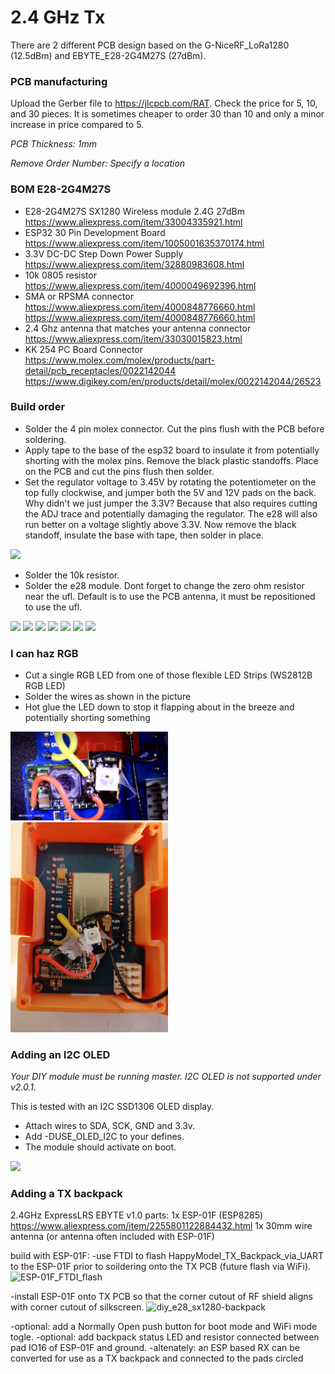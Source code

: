 # 2.4 GHz Tx

There are 2 different PCB design based on the G-NiceRF_LoRa1280 (12.5dBm) and EBYTE_E28-2G4M27S (27dBm).

### PCB manufacturing

Upload the Gerber file to https://jlcpcb.com/RAT.  Check the price for 5, 10, and 30 pieces.  It is sometimes cheaper to order 30 than 10 and only a minor increase in price compared to 5.

*PCB Thickness: 1mm*

*Remove Order Number: Specify a location*

### BOM E28-2G4M27S

- E28-2G4M27S SX1280 Wireless module 2.4G 27dBm https://www.aliexpress.com/item/33004335921.html
- ESP32 30 Pin Development Board https://www.aliexpress.com/item/1005001635370174.html
- 3.3V DC-DC Step Down Power Supply https://www.aliexpress.com/item/32880983608.html
- 10k 0805 resistor https://www.aliexpress.com/item/4000049692396.html
- SMA or RPSMA connector https://www.aliexpress.com/item/4000848776660.html https://www.aliexpress.com/item/4000848776660.html
- 2.4 Ghz antenna that matches your antenna connector https://www.aliexpress.com/item/33030015823.html
- KK 254 PC Board Connector https://www.molex.com/molex/products/part-detail/pcb_receptacles/0022142044 https://www.digikey.com/en/products/detail/molex/0022142044/26523

### Build order

- Solder the 4 pin molex connector.  Cut the pins flush with the PCB before soldering.
- Apply tape to the base of the esp32 board to insulate it from potentially shorting with the molex pins.  Remove the black plastic standoffs.  Place on the PCB and cut the pins flush then solder.
- Set the regulator voltage to 3.45V by rotating the potentiometer on the top fully clockwise, and jumper both the 5V and 12V pads on the back.  Why didn't we just jumper the 3.3V?  Because that also requires cutting the ADJ trace and potentially damaging the regulator.  The e28 will also run better on a voltage slightly above 3.3V.  Now remove the black standoff, insulate the base with tape, then solder in place.

<img src="img/regulator_setup.jpg" width="30%">

- Solder the 10k resistor.
- Solder the e28 module.  Dont forget to change the zero ohm resistor near the ufl.  Default is to use the PCB antenna, it must be repositioned to use the ufl.

<img src="img/1.jpg" width="30%"> <img src="img/2.jpg" width="30%"> <img src="img/3.jpg" width="30%"> <img src="img/5.jpg" width="30%"> <img src="img/6.jpg" width="30%">
<img src="img/7.jpg" width="30%"> <img src="img/8.jpg" width="30%">

### I can haz RGB

- Cut a single RGB LED from one of those flexible LED Strips (WS2812B RGB LED)
- Solder the wires as shown in the picture
- Hot glue the LED down to stop it flapping about in the breeze and potentially shorting something

<img src="img/rgb-wiring.jpg" width="50%"> <img src="img/rgb-case.jpg" width="50%">

### Adding an I2C OLED

*Your DIY module must be running master. I2C OLED is not supported under v2.0.1.*

This is tested with an I2C SSD1306 OLED display.

- Attach wires to SDA, SCK, GND and 3.3v.
- Add -DUSE_OLED_I2C to your defines.
- The module should activate on boot.

<img src="img/diy_e28_sx1280_oled.jpg" width="50%">

### Adding a TX backpack

2.4GHz ExpressLRS EBYTE v1.0 parts:
1x ESP-01F (ESP8285) https://www.aliexpress.com/item/2255801122884432.html
1x 30mm wire antenna (or antenna often included with ESP-01F)

build with ESP-01F:
-use FTDI to flash HappyModel_TX_Backpack_via_UART to the ESP-01F prior to soildering onto the TX PCB (future flash via WiFi). 
![ESP-01F_FTDI_flash](https://user-images.githubusercontent.com/22757216/173202797-8914fb75-bdcb-4325-9357-88ce9c16ecc0.jpg)


-install ESP-01F onto TX PCB so that the corner cutout of RF shield aligns with corner cutout of silkscreen.
![diy_e28_sx1280-backpack](https://user-images.githubusercontent.com/22757216/173202789-e2adfd34-812d-4d3b-a4af-165867b95eeb.jpg)

-optional: add a Normally Open push button for boot mode and WiFi mode togle.
-optional: add backpack status LED and resistor connected between pad IO16 of ESP-01F and ground.
-altenately: an ESP based RX can be converted for use as a TX backpack and connected to the pads circled


